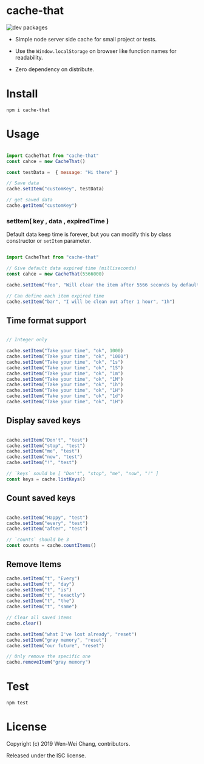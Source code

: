 # cache-that

![dev packages](https://david-dm.org/silveryiris/cache-that.svg)


- Simple node server side cache for small project or tests.

- Use the `Window.localStorage` on browser like function names for readability.

- Zero dependency on distribute.

# Install
````
npm i cache-that
````

# Usage

````javascript

import CacheThat from "cache-that"
const cahce = new CacheThat()

const testData =  { message: "Hi there" }

// Save data
cache.setItem("customKey", testData)

// get saved data
cache.getItem("customKey")

````
### setItem( key , data , expiredTime )
Default data keep time is forever, but you can modify this by class constructor or `setItem` parameter.

````javascript

import CacheThat from "cache-that"

// Give default data expired time (milliseconds)
const cahce = new CacheThat(5566000)

cache.setItem("foo", "Will clear the item after 5566 seconds by default.")

// Can define each item expired time
cache.setItem("bar", "I will be clean out after 1 hour", "1h")

````

## Time format support

````javascript

// Integer only

cache.setItem("Take your time", "ok", 1000)
cache.setItem("Take your time", "ok", "1000")
cache.setItem("Take your time", "ok", "1s")
cache.setItem("Take your time", "ok", "1S")
cache.setItem("Take your time", "ok", "1m")
cache.setItem("Take your time", "ok", "1M")
cache.setItem("Take your time", "ok", "1h")
cache.setItem("Take your time", "ok", "1H")
cache.setItem("Take your time", "ok", "1d")
cache.setItem("Take your time", "ok", "1H")
````

## Display saved keys

````javascript

cache.setItem("Don't", "test")
cache.setItem("stop", "test")
cache.setItem("me", "test")
cache.setItem("now", "test")
cache.setItem("!", "test")

// `keys` sould be [ "Don't", "stop", "me", "now", "!" ]
const keys = cache.listKeys()
````

## Count saved keys

````javascript

cache.setItem("Happy", "test")
cache.setItem("every", "test")
cache.setItem("after", "test")

// `counts` should be 3 
const counts = cache.countItems()
````

## Remove Items

````javascript
cache.setItem("t", "Every")
cache.setItem("t", "day")
cache.setItem("t", "is")
cache.setItem("t", "exactly")
cache.setItem("t", "the")
cache.setItem("t", "same")

// Clear all saved items
cache.clear()

cache.setItem("what I've lost already", "reset")
cache.setItem("gray memory", "reset")
cache.setItem("our future", "reset")

// Only remove the specific one
cache.removeItem("gray memory")
````

# Test

````
npm test
````

# License
Copyright (c) 2019 Wen-Wei Chang, contributors.

Released under the ISC license.
